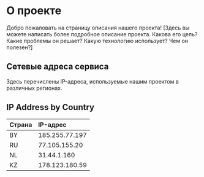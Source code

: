 # О проекте
Добро пожаловать на страницу описания нашего проекта!
[Здесь вы можете написать более подробное описание проекта. Какова его цель? Какие проблемы он решает? Какую технологию использует? Чем он полезен?]
## Сетевые адреса сервиса
Здесь перечислены IP-адреса, используемые нашим проектом в различных регионах.
<h2 id="ip-address-by-country">IP Address by Country</h2>
<table>
  <thead>
    <tr>
      <th style="text-align: left;">Страна</th>
      <th style="text-align: left;">IP-адрес</th>
    </tr>
  </thead>
  <tbody>
    <tr>
      <td style="text-align: left;">BY</td>
      <td style="text-align: left;">185.255.77.197</td>
    </tr>
    <tr>
      <td style="text-align: left;">RU</td>
      <td style="text-align: left;">77.105.155.20</td>
    </tr>
    <tr>
      <td style="text-align: left;">NL</td>
      <td style="text-align: left;">31.44.1.160</td>
    </tr>
    <tr>
      <td style="text-align: left;">KZ</td>
      <td style="text-align: left;">178.123.180.59</td>
    </tr>
  </tbody>
</table>
